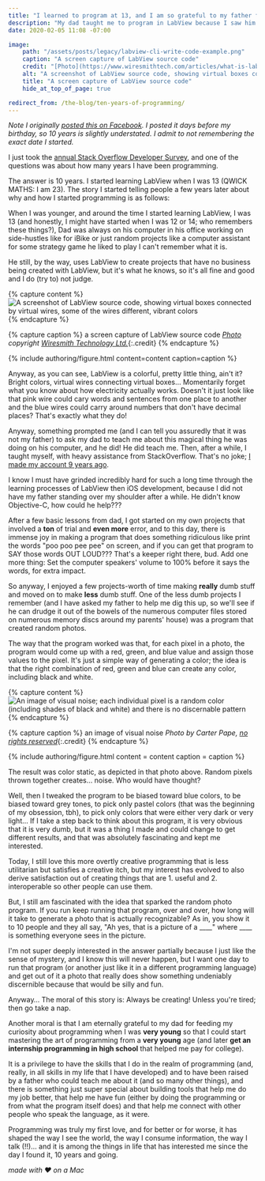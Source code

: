 ```yaml
---
title: "I learned to program at 13, and I am so grateful to my father for helping me do that."
description: "My dad taught me to program in LabView because I saw him using it and thought it looked colorful and interesting. Turns out I was *extremely* correct."
date: 2020-02-05 11:08 -07:00

image:
    path: "/assets/posts/legacy/labview-cli-write-code-example.png"
    caption: "A screen capture of LabView source code"
    credit: "[Photo](https://www.wiresmithtech.com/articles/what-is-labview-and-why-do-i-care/) copyright [Wiresmith Technology Ltd.](https://www.wiresmithtech.com)"
    alt: "A screenshot of LabView source code, showing virtual boxes connected by virtual wires, some of the wires different, vibrant colors"
    title: "A screen capture of LabView source code"
    hide_at_top_of_page: true

redirect_from: /the-blog/ten-years-of-programming/
---
```


*Note I originally [posted this on Facebook](https://www.facebook.com/carter.pape.12/posts/791217341360306). I posted it days before my birthday, so 10 years is slightly understated. I admit to not remembering the exact date I started.*

I just took the [annual Stack Overflow Developer Survey](https://stackoverflow.com/dev-survey/start), and one of the questions was about how many years I have been programming.

The answer is 10 years. I started learning LabView when I was 13 (QWICK MATHS: I am 23). The story I started telling people a few years later about why and how I started programming is as follows:

When I was younger, and around the time I started learning LabView, I was 13 (and honestly, I might have started when I was 12 or 14; who remembers these things?), Dad was always on his computer in his office working on side-hustles like for iBike or just random projects like a computer assistant for some strategy game he liked to play I can't remember what it is.

He still, by the way, uses LabView to create projects that have no business being created with LabView, but it's what he knows, so it's all fine and good and I do (try to) not judge.

{% capture content %}
![A screenshot of LabView source code, showing virtual boxes connected by virtual wires, some of the wires different, vibrant colors](/assets/posts/legacy/labview-cli-write-code-example.png "A screen capture of LabView source code")
{% endcapture %}

{% capture caption %}
a screen capture of LabView source code *[Photo](https://www.wiresmithtech.com/articles/what-is-labview-and-why-do-i-care/) copyright [Wiresmith Technology Ltd.](https://www.wiresmithtech.com)*{:.credit}
{% endcapture %}

{% include authoring/figure.html
    content=content
    caption=caption
%}

Anyway, as you can see, LabView is a colorful, pretty little thing, ain't it? Bright colors, virtual wires connecting virtual boxes… Momentarily forget what you know about how electricity actually works. Doesn't it just look like that pink wire could cary words and sentences from one place to another and the blue wires could carry around numbers that don't have decimal places? That's exactly what they do!

Anyway, something prompted me (and I can tell you assuredly that it was not my father) to ask my dad to teach me about this magical thing he was doing on his computer, and he did! He did teach me. Then, after a while, I taught myself, with heavy assistance from StackOverflow. That's no joke; [I made my account 9 years ago](https://stackoverflow.com/questions/6655887/).

I know I must have grinded incredibly hard for such a long time through the learning processes of LabView then iOS development, because I did not have my father standing over my shoulder after a while. He didn't know Objective-C, how could he help???

After a few basic lessons from dad, I got started on my own projects that involved a **ton** of trial and **even more** error, and to this day, there is immense joy in making a program that does something ridiculous like print the words "poo poo pee pee" on screen, and if you can get that program to SAY those words OUT LOUD??? That's a keeper right there, bud. Add one more thing: Set the computer speakers' volume to 100% before it says the words, for extra impact.

So anyway, I enjoyed a few projects-worth of time making **really** dumb stuff and moved on to make **less** dumb stuff. One of the less dumb projects I remember (and I have asked my father to help me dig this up, so we'll see if he can drudge it out of the bowels of the numerous computer files stored on numerous memory discs around my parents' house) was a program that created random photos.

The way that the program worked was that, for each pixel in a photo, the program would come up with a red, green, and blue value and assign those values to the pixel. It's just a simple way of generating a color; the idea is that the right combination of red, green and blue can create any color, including black and white.

{% capture content %}
![An image of visual noise; each individual pixel is a random color (including shades of black and white) and there is no discernable pattern](/assets/posts/legacy/visual-noise.png "visual noise")
{% endcapture %}

{% capture caption %}
an image of visual noise *Photo by Carter Pape, [no rights reserved](https://creativecommons.org/share-your-work/public-domain/cc0/)*{:.credit}
{% endcapture %}

{% include authoring/figure.html
    content = content
    caption = caption
%}

The result was color static, as depicted in that photo above. Random pixels thrown together creates… noise. Who would have thought?

Well, then I tweaked the program to be biased toward blue colors, to be biased toward grey tones, to pick only pastel colors (that was the beginning of my obsession, tbh), to pick only colors that were either very dark or very light… If I take a step back to think about this program, it is very obvious that it is very dumb, but it was a thing I made and could change to get different results, and that was absolutely fascinating and kept me interested.

Today, I still love this more overtly creative programming that is less utilitarian but satisfies a creative itch, but my interest has evolved to also derive satisfaction out of creating things that are 1. useful and 2. interoperable so other people can use them.

But, I still am fascinated with the idea that sparked the random photo program. If you run keep running that program, over and over, how long will it take to generate a photo that is actually recognizable? As in, you show it to 10 people and they all say, "Ah yes, that is a picture of a \_\_\_\_" where \_\_\_\_ is something everyone sees in the picture.

I'm not super deeply interested in the answer partially because I just like the sense of mystery, and I know this will never happen, but I want one day to run that program (or another just like it in a different programming language) and get out of it a photo that really does show something undeniably discernible because that would be silly and fun.

Anyway… The moral of this story is: Always be creating! Unless you're tired; then go take a nap.

Another moral is that I am eternally grateful to my dad for feeding my curiosity about programming when I was **very young** so that I could start mastering the art of programming from a **very young** age (and later **get an internship programming in high school** that helped me pay for college).

It is a privilege to have the skills that I do in the realm of programming (and, really, in all skills in my life that I have developed) and to have been raised by a father who could teach me about it (and so many other things), and there is something just super special about building tools that help me do my job better, that help me have fun (either by doing the programming or from what the program itself does) and that help me connect with other people who speak the language, as it were.

Programming was truly my first love, and for better or for worse, it has shaped the way I see the world, the way I consume information, the way I talk (!!)… and it is among the things in life that has interested me since the day I found it, 10 years and going.

*made with ❤ on a Mac*
